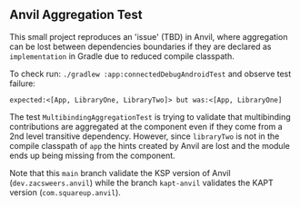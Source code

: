 ## Anvil Aggregation Test

This small project reproduces an 'issue' (TBD) in Anvil, where aggregation can be lost between
dependencies boundaries if they are declared as `implementation` in Gradle due to reduced compile
classpath.

To check run: `./gradlew :app:connectedDebugAndroidTest` and observe test failure:
```
expected:<[App, LibraryOne, LibraryTwo]> but was:<[App, LibraryOne]
```

The test `MultibindingAggregationTest` is trying to validate that multibinding contributions
are aggregated at the component even if they come from a 2nd level transitive dependency. However,
since `libraryTwo` is not in the compile classpath of `app` the hints created by Anvil are lost
and the module ends up being missing from the component.

Note that this `main` branch validate the KSP version of Anvil (`dev.zacsweers.anvil`) while the
branch `kapt-anvil` validates the KAPT version (`com.squareup.anvil`).